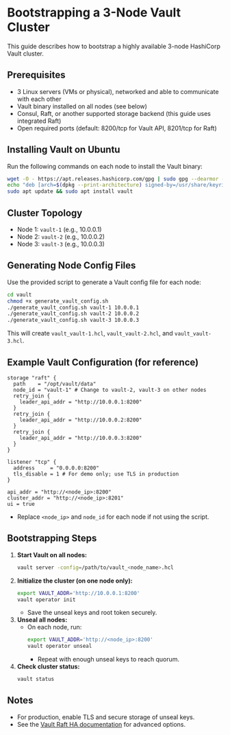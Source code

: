 # Bootstrapping a 3-Node Vault Cluster

This guide describes how to bootstrap a highly available 3-node HashiCorp Vault cluster.

## Prerequisites

- 3 Linux servers (VMs or physical), networked and able to communicate with each other
- Vault binary installed on all nodes (see below)
- Consul, Raft, or another supported storage backend (this guide uses integrated Raft)
- Open required ports (default: 8200/tcp for Vault API, 8201/tcp for Raft)

## Installing Vault on Ubuntu

Run the following commands on each node to install the Vault binary:

```sh
wget -O - https://apt.releases.hashicorp.com/gpg | sudo gpg --dearmor -o /usr/share/keyrings/hashicorp-archive-keyring.gpg
echo "deb [arch=$(dpkg --print-architecture) signed-by=/usr/share/keyrings/hashicorp-archive-keyring.gpg] https://apt.releases.hashicorp.com $(grep -oP '(?<=UBUNTU_CODENAME=).*' /etc/os-release || lsb_release -cs) main" | sudo tee /etc/apt/sources.list.d/hashicorp.list
sudo apt update && sudo apt install vault
```

## Cluster Topology

- Node 1: `vault-1` (e.g., 10.0.0.1)
- Node 2: `vault-2` (e.g., 10.0.0.2)
- Node 3: `vault-3` (e.g., 10.0.0.3)

## Generating Node Config Files

Use the provided script to generate a Vault config file for each node:

```sh
cd vault
chmod +x generate_vault_config.sh
./generate_vault_config.sh vault-1 10.0.0.1
./generate_vault_config.sh vault-2 10.0.0.2
./generate_vault_config.sh vault-3 10.0.0.3
```

This will create `vault_vault-1.hcl`, `vault_vault-2.hcl`, and `vault_vault-3.hcl`.

## Example Vault Configuration (for reference)

```
storage "raft" {
  path    = "/opt/vault/data"
  node_id = "vault-1" # Change to vault-2, vault-3 on other nodes
  retry_join {
    leader_api_addr = "http://10.0.0.1:8200"
  }
  retry_join {
    leader_api_addr = "http://10.0.0.2:8200"
  }
  retry_join {
    leader_api_addr = "http://10.0.0.3:8200"
  }
}

listener "tcp" {
  address     = "0.0.0.0:8200"
  tls_disable = 1 # For demo only; use TLS in production
}

api_addr = "http://<node_ip>:8200"
cluster_addr = "http://<node_ip>:8201"
ui = true
```

- Replace `<node_ip>` and `node_id` for each node if not using the script.

## Bootstrapping Steps

1. **Start Vault on all nodes:**
   ```sh
   vault server -config=/path/to/vault_<node_name>.hcl
   ```
2. **Initialize the cluster (on one node only):**
   ```sh
   export VAULT_ADDR='http://10.0.0.1:8200'
   vault operator init
   ```
   - Save the unseal keys and root token securely.
3. **Unseal all nodes:**
   - On each node, run:
     ```sh
     export VAULT_ADDR='http://<node_ip>:8200'
     vault operator unseal
     ```
     - Repeat with enough unseal keys to reach quorum.
4. **Check cluster status:**
   ```sh
   vault status
   ```

## Notes
- For production, enable TLS and secure storage of unseal keys.
- See the [Vault Raft HA documentation](https://developer.hashicorp.com/vault/docs/enterprise/raft) for advanced options. 